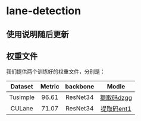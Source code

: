 # lane-detection
## 使用说明随后更新<br>

## 权重文件<br>
我们提供两个训练好的权重文件，分别是：<br>

|  Dataset |    Metric    |   backbone   |     Modle      |
|:--------:|:------------:|:------------:|:----------------:|
| Tusimple |     96.61    |   ResNet34   |       [提取码dzgg](https://pan.baidu.com/s/18BG8DrAw7Vn-CdFHwrymag)     |
|  CULane  |     71.07    |   ResNet34   |       [提取码ent1](https://pan.baidu.com/s/1TPn72IF2zzhyS7eDv7VHZw)     |   
